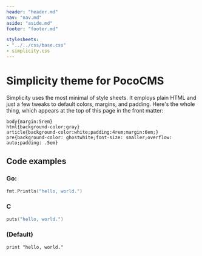 ```yaml
---
header: "header.md"
nav: "nav.md"
aside: "aside.md"
footer: "footer.md"

stylesheets:
- "../../css/base.css"
- simplicity.css
---
```


# Simplicity theme for PocoCMS

Simplicity uses the most minimal of style sheets.
It employs plain HTML and just a few tweaks to default
colors, margins, and padding. Here's the whole thing,
which appears at the top of this page in the front matter:

```
body{margin:5rem}
html{background-color:gray}
article{background-color:white;padding:4rem;margin:6em;}
pre{background-color: ghostwhite;font-size: smaller;overflow: auto;padding: .5em}
```

## Code examples

### Go:

```go
fmt.Println("hello, world.")
```
### C
```c
puts("hello, world.")
```

### (Default)
```
print "hello, world."
```

